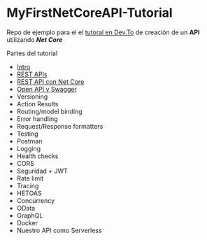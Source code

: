 # MyFirstNetCoreAPI-Tutorial

Repo de ejemplo para el el [tutoral en Dev.To](https://dev.to/andreslozadamosto/creando-un-api-en-net-core-5-intro-2nc2) de creación de un **API** utilizando **_Net Core_**

Partes del tutorial
- [Intro](https://dev.to/andreslozadamosto/creando-un-api-en-net-core-5-intro-2nc2)
- [REST APIs](https://dev.to/andreslozadamosto/creando-un-api-en-net-core-5-rest-api-3e2l) 
- [REST API con Net Core](https://dev.to/andreslozadamosto/creando-un-api-en-net-core-5-mi-primer-api-319f)
- [Open API y Swagger](https://dev.to/andreslozadamosto/creando-un-api-en-net-core-5-openapi-swagger-3fe3)
- Versioning
- Action Results
- Routing/model binding
- Error handling
- Request/Response formatters
- Testing
- Postman
- Logging
- Health checks
- CORS
- Seguridad + JWT
- Rate limit
- Tracing
- HETOAS
- Concurrency
- OData
- GraphQL
- Docker
- Nuestro API como Serverless